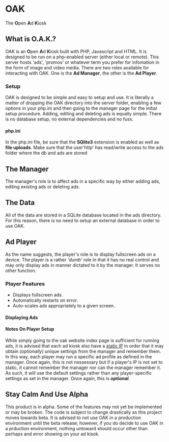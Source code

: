 
# OAK

The **O**pen **A**d **K**iosk

## What is O.A.K.?

OAK is an **O**pen **A**d **K**iosk built with PHP, Javascript and HTML. It is designed to be run on a php-enabled server (either local or remote). This server hosts 'ads', 'promos' or whatever term you prefer for infomation in the form of image and video media. There are two roles available for interacting with OAK. One is the **Ad Manager**, the other is the **Ad Player**.

### Setup

OAK is designed to be simple and easy to setup and use. It is literally a matter of dropping the OAK directory into the server folder, enabling a few options in your php.ini and then going to the manager page for the initial setup procedure. Adding, editing and deleting ads is equally simple. There is no database setup, no external dependencies and no fuss.

#### php.ini

In the php.ini file, be sure that the **SQlite3** extension is enabled as well as **file uploads**.
Make sure that the user'http' has read/write access to the ads folder where the db and ads are stored

## The Manager

The manager's role is to affect ads in a specific way by either adding ads, editing exisitng ads or deleting ads.

## The Data

All of the data are stored in a SQLite database located in the ads directory. For this reason, there is no need to setup an external database in order to use OAK.

## Ad Player

As the name suggests, the player's role is to display fullscreen ads on a device. The player is a rather *'dumb'* role in that it has no real control and may only display ads in manner dictated to it by the manager. It serves no other function.

### Player Features

- Displays fullscreen ads.
- Automatically restarts on error.
- Auto-scales ads appropriately to a given screen.

#### Displaying Ads


#### Notes On Player Setup

While simply going to the oak website index page is sufficient for running ads, it is advised that each ad kiosk also have a [static IP](https://www.lifewire.com/what-is-a-static-ip-address-2626012) in order that it may obtain *(optionally)* unique settings from the manager and remember them. In this way, each player may run a specific ad profile as defined in the manager. Once again, this is not nessessary but if a player's IP is not set to static, it cannot remember the manager nor can the manager remember it. As such, it will use the default settings rather than any player-specific settings as set in the manager. Once again, this is ***optional***.

## Stay Calm And Use Alpha

This product is in alpha. Some of the features may not yet be implemented or may be broken. The code is subject to change drastically as this project moves towards beta. It is advised to not use OAK in a production environment until the beta release; however, if you do decide to use OAK in a prduction environment, nothing untoward should occur other than perhaps and error showing on your ad kisok. 

